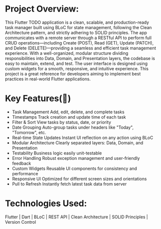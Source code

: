 # Project Overview:
This Flutter TODO application is a clean, scalable, and production-ready task manager built using BLoC for state management, following the Clean Architecture pattern, and strictly adhering to SOLID principles. The app communicates with a remote server through a RESTful API to perform full CRUD operations—including Create (POST), Read (GET), Update (PATCH), and Delete (DELETE)—providing a seamless and efficient task management experience. With a well-organized, modular structure dividing responsibilities into Data, Domain, and Presentation layers, the codebase is easy to maintain, extend, and test. The user interface is designed using custom widgets for a smooth, responsive, and intuitive experience. This project is a great reference for developers aiming to implement best practices in real-world Flutter applications.

# Key Features(🌟)
* Task Management	Add, edit, delete, and complete tasks
* Timestamps	Track creation and update time of each task
* Filter & Sort	View tasks by status, date, or priority
* Date Grouping	Auto-group tasks under headers like "Today", "Tomorrow", etc.
* Real-time State Updates	Instant UI reflection on any action using BLoC
* Modular Architecture	Clearly separated layers: Data, Domain, and Presentation
* Testability	Business logic easily unit-testable
* Error Handling	Robust exception management and user-friendly feedback
* Custom Widgets	Reusable UI components for consistency and performance
* Responsive UI	Optimized for different screen sizes and orientations
* Pull to Refresh	Instantly fetch latest task data from server

# Technologies Used:
Flutter | Dart | BLoC | REST API | Clean Architecture | SOLID Principles | Version Control
